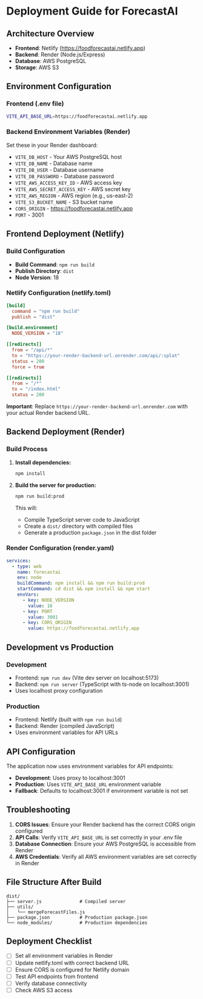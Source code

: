 # Deployment Guide for ForecastAI

## Architecture Overview

- **Frontend**: Netlify (https://foodforecastai.netlify.app)
- **Backend**: Render (Node.js/Express)
- **Database**: AWS PostgreSQL
- **Storage**: AWS S3

## Environment Configuration

### Frontend (.env file)
```bash
VITE_API_BASE_URL=https://foodforecastai.netlify.app
```

### Backend Environment Variables (Render)
Set these in your Render dashboard:
- `VITE_DB_HOST` - Your AWS PostgreSQL host
- `VITE_DB_NAME` - Database name
- `VITE_DB_USER` - Database username
- `VITE_DB_PASSWORD` - Database password
- `VITE_AWS_ACCESS_KEY_ID` - AWS access key
- `VITE_AWS_SECRET_ACCESS_KEY` - AWS secret key
- `VITE_AWS_REGION` - AWS region (e.g., us-east-2)
- `VITE_S3_BUCKET_NAME` - S3 bucket name
- `CORS_ORIGIN` - https://foodforecastai.netlify.app
- `PORT` - 3001

## Frontend Deployment (Netlify)

### Build Configuration
- **Build Command**: `npm run build`
- **Publish Directory**: `dist`
- **Node Version**: 18

### Netlify Configuration (netlify.toml)
```toml
[build]
  command = "npm run build"
  publish = "dist"

[build.environment]
  NODE_VERSION = "18"

[[redirects]]
  from = "/api/*"
  to = "https://your-render-backend-url.onrender.com/api/:splat"
  status = 200
  force = true

[[redirects]]
  from = "/*"
  to = "/index.html"
  status = 200
```

**Important**: Replace `https://your-render-backend-url.onrender.com` with your actual Render backend URL.

## Backend Deployment (Render)

### Build Process

1. **Install dependencies:**
   ```bash
   npm install
   ```

2. **Build the server for production:**
   ```bash
   npm run build:prod
   ```

   This will:
   - Compile TypeScript server code to JavaScript
   - Create a `dist/` directory with compiled files
   - Generate a production `package.json` in the dist folder

### Render Configuration (render.yaml)
```yaml
services:
  - type: web
    name: forecastai
    env: node
    buildCommand: npm install && npm run build:prod
    startCommand: cd dist && npm install && npm start
    envVars:
      - key: NODE_VERSION
        value: 18
      - key: PORT
        value: 3001
      - key: CORS_ORIGIN
        value: https://foodforecastai.netlify.app
```

## Development vs Production

### Development
- Frontend: `npm run dev` (Vite dev server on localhost:5173)
- Backend: `npm run server` (TypeScript with ts-node on localhost:3001)
- Uses localhost proxy configuration

### Production
- Frontend: Netlify (built with `npm run build`)
- Backend: Render (compiled JavaScript)
- Uses environment variables for API URLs

## API Configuration

The application now uses environment variables for API endpoints:

- **Development**: Uses proxy to localhost:3001
- **Production**: Uses `VITE_API_BASE_URL` environment variable
- **Fallback**: Defaults to localhost:3001 if environment variable is not set

## Troubleshooting

1. **CORS Issues**: Ensure your Render backend has the correct CORS origin configured
2. **API Calls**: Verify `VITE_API_BASE_URL` is set correctly in your .env file
3. **Database Connection**: Ensure your AWS PostgreSQL is accessible from Render
4. **AWS Credentials**: Verify all AWS environment variables are set correctly in Render

## File Structure After Build

```
dist/
├── server.js              # Compiled server
├── utils/
│   └── mergeForecastFiles.js
├── package.json           # Production package.json
└── node_modules/          # Production dependencies
```

## Deployment Checklist

- [ ] Set all environment variables in Render
- [ ] Update netlify.toml with correct backend URL
- [ ] Ensure CORS is configured for Netlify domain
- [ ] Test API endpoints from frontend
- [ ] Verify database connectivity
- [ ] Check AWS S3 access 